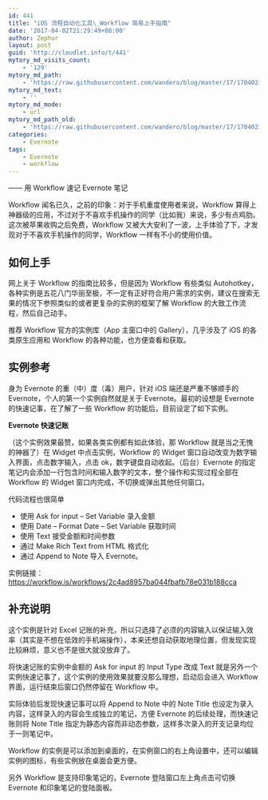 ```yaml
---
id: 441
title: "iOS 流程自动化工具\_Workflow 简易上手指南"
date: '2017-04-02T21:29:49+08:00'
author: Zephur
layout: post
guid: 'http://cloudlet.info/t/441'
mytory_md_visits_count:
    - '129'
mytory_md_path:
    - 'https://raw.githubusercontent.com/wandero/blog/master/17/170402iOS%20%E6%B5%81%E7%A8%8B%E8%87%AA%E5%8A%A8%E5%8C%96%E5%B7%A5%E5%85%B7%C2%A0Workflow%20%E7%AE%80%E6%98%93%E4%B8%8A%E6%89%8B%E6%8C%87%E5%8D%97.md'
mytory_md_text:
    - ''
mytory_md_mode:
    - url
mytory_md_path_old:
    - 'https://raw.githubusercontent.com/wandero/blog/master/17/170402iOS%20%E6%B5%81%E7%A8%8B%E8%87%AA%E5%8A%A8%E5%8C%96%E5%B7%A5%E5%85%B7%C2%A0Workflow%20%E7%AE%80%E6%98%93%E4%B8%8A%E6%89%8B%E6%8C%87%E5%8D%97.md'
categories:
    - Evernote
tags:
    - Evernote
    - workflow
---
```


—— 用 Workflow 速记 Evernote 笔记

Workflow 闻名已久，之前的印象：对于手机重度使用者来说，Workflow 算得上神器级的应用，不过对于不喜欢手机操作的同学（比如我）来说，多少有点鸡肋。这次被苹果收购之后免费，Workflow 又被大大安利了一波，上手体验了下，才发现对于不喜欢手机操作的同学，Workflow 一样有不小的使用价值。

<!-- more -->

## 如何上手

网上关于 Workflow 的指南比较多，但是因为 Workflow 有些类似 Autohotkey，各种实例是五花八门华丽至极，不一定有正好符合用户需求的实例，建议在搜索无果的情况下参照类似的或者更复杂的实例的框架了解 Workflow 的大致工作流程，然后自己动手。

推荐 Workflow 官方的实例库（App 主窗口中的 Gallery），几乎涉及了 iOS 的各类原生应用和 Workflow 的各种功能，也方便查看和获取。

## 实例参考

身为 Evernote 的重（中）度（毒）用户，针对 iOS 端还是严重不够顺手的 Evernote，个人的第一个实例自然就是关于 Evernote。最初的设想是 Evernote 的快速记事，在了解了一些 Workflow 的功能后，目前设定了如下实例。

**Evernote 快速记账**

（这个实例效果最赞，如果各类实例都有如此体验，那 Workflow 就是当之无愧的神器了）在 Widget 中点击实例，Workflow 的 Widget 窗口自动改变为数字输入界面，点击数字输入，点击 ok，数字键盘自动收起。（后台）Evernote 的指定笔记内会添加一行包含时间和输入数字的文本，整个操作和实现过程全部在 Workflow 的 Widget 窗口内完成，不切换或弹出其他任何窗口。

代码流程也很简单

- 使用 Ask for input – Set Variable 录入金额
- 使用 Date – Format Date – Set Variable 获取时间
- 使用 Text 接受金额和时间参数
- 通过 Make Rich Text from HTML 格式化
- 通过 Append to Note 导入 Evernote。

实例链接：https://workflow.is/workflows/2c4ad8957ba044fbafb78e031b188cca

## 补充说明

这个实例是针对 Excel 记账的补充，所以只选择了必须的内容输入以保证输入效率（其实是不想在低效的手机端操作），本来还想自动获取地理位置，但发现实现比较麻烦，意义也不是很大就没放弃了。

将快速记账的实例中金额的 Ask for input 的 Input Type 改成 Text 就是另外一个实例快速记事了，这个实例的使用效果就要没那么理想，启动后会进入 Workflow 界面，运行结束后窗口仍然停留在 Workflow 中。

实际体验后发现快速记事可以将 Append to Note 中的 Note Title 也设定为录入内容，这样录入的内容会生成独立的笔记，方便 Evernote 的后续处理，而快速记账则将 Note Title 指定为静态内容而非动态参数，这样多次录入的开支记录均位于一则笔记中。

Workflow 的实例是可以添加到桌面的，在实例窗口的右上角设置中，还可以编辑实例的图标，有些实例放在桌面会更方便。

另外 Workflow 是支持印象笔记的，Evernote 登陆窗口左上角点击可切换 Evernote 和印象笔记的登陆面板。
